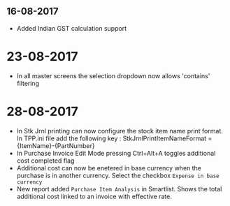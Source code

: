 ## 16-08-2017
* Added Indian GST calculation support

# 23-08-2017
* In all master screens the selection dropdown now allows 'contains' filtering

# 28-08-2017
* In Stk Jrnl printing can now configure the stock item name print format.
  In TPP.ini file add the following key : StkJrnlPrintItemNameFormat = {ItemName}-{PartNumber}
* In Purchase Invoice Edit Mode pressing Ctrl+Alt+A toggles additional cost completed flag
* Additional cost can now be enetered in base currency when the purchase is in another currency.
  Select the checkbox `Expense in base currency`
* New report added `Purchase Item Analysis` in Smartlist. Shows the total additional cost linked to an invoice with effective rate.
